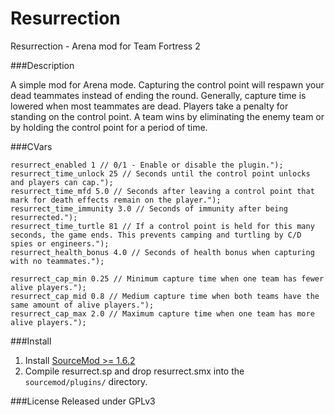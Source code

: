 Resurrection
=========

Resurrection - Arena mod for Team Fortress 2

###Description

A simple mod for Arena mode. Capturing the control point will respawn your dead teammates instead of ending the round. Generally, capture time is lowered when most teammates are dead. Players take a penalty for standing on the control point. A team wins by eliminating the enemy team or by holding the control point for a period of time.

###CVars
```
resurrect_enabled 1 // 0/1 - Enable or disable the plugin.");
resurrect_time_unlock 25 // Seconds until the control point unlocks and players can cap.");
resurrect_time_mfd 5.0 // Seconds after leaving a control point that mark for death effects remain on the player.");
resurrect_time_immunity 3.0 // Seconds of immunity after being resurrected.");
resurrect_time_turtle 81 // If a control point is held for this many seconds, the game ends. This prevents camping and turtling by C/D spies or engineers.");
resurrect_health_bonus 4.0 // Seconds of health bonus when capturing with no teammates.");

resurrect_cap_min 0.25 // Minimum capture time when one team has fewer alive players.");
resurrect_cap_mid 0.8 // Medium capture time when both teams have the same amount of alive players.");
resurrect_cap_max 2.0 // Maximum capture time when one team has more alive players.");
```

###Install
1. Install [SourceMod >= 1.6.2](http://www.sourcemod.net)
2. Compile resurrect.sp and drop resurrect.smx into the `sourcemod/plugins/` directory.

###License
Released under GPLv3
